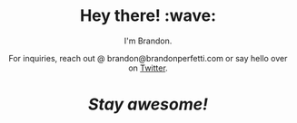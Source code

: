 <h1 align='center'> Hey there! :wave:</h1>
<p align='center'>
I'm Brandon.
</p>
<p align='center'>For inquiries, reach out @ brandon@brandonperfetti.com or say hello over on <a href="https://twitter.com/brandonperfetti">Twitter</a>.</p>

<h1 align='center'><i>Stay awesome!</i></h1>
